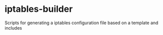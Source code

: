 # iptables-builder
Scripts for generating a iptables configuration file based on a template and includes
